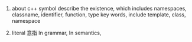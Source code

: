 
1. about c++ symbol
    describe the existence, which includes namespaces, classname, identifier, function, type
    key words, include template, class, namespace

2. literal 意指
    In grammar,
    In semantics, 